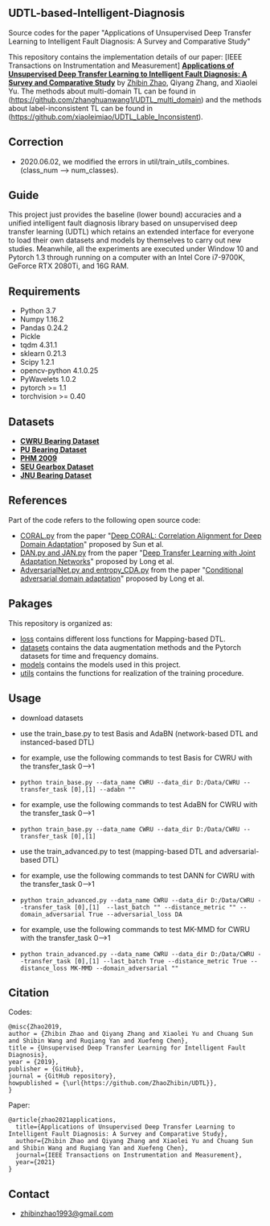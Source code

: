 
## UDTL-based-Intelligent-Diagnosis

Source codes for the paper "Applications of Unsupervised Deep Transfer Learning to Intelligent Fault Diagnosis: A Survey and Comparative Study"

This repository contains the implementation details of our paper: [IEEE Transactions on Instrumentation and Measurement] **[Applications of Unsupervised Deep Transfer Learning to Intelligent Fault Diagnosis: A Survey and Comparative Study](https://ieeexplore.ieee.org/document/9552620)** by [Zhibin Zhao](https://zhaozhibin.github.io/), Qiyang Zhang, and Xiaolei Yu.
The methods about multi-domain TL can be found in (https://github.com/zhanghuanwang1/UDTL_multi_domain) and the methods about label-inconsistent TL can be found in (https://github.com/xiaoleimiao/UDTL_Lable_Inconsistent).
## Correction
* 2020.06.02, we modified the errors in util/train_utils_combines. (class_num --> num_classes).

## Guide
This project just provides the baseline (lower bound) accuracies and a unified intelligent fault diagnosis library based on unsupervised deep transfer learning (UDTL) which retains an extended interface for everyone to load their own datasets and models by themselves to carry out new studies.
Meanwhile, all the experiments are executed under Window 10 and Pytorch 1.3 through running on a computer with an Intel Core i7-9700K, GeForce RTX 2080Ti, and 16G RAM.


## Requirements
- Python 3.7
- Numpy 1.16.2
- Pandas 0.24.2
- Pickle
- tqdm 4.31.1
- sklearn 0.21.3
- Scipy 1.2.1
- opencv-python 4.1.0.25
- PyWavelets 1.0.2
- pytorch >= 1.1
- torchvision >= 0.40


## Datasets
- **[CWRU Bearing Dataset](https://csegroups.case.edu/bearingdatacenter/pages/download-data-file/)**
- **[PU Bearing Dataset](https://mb.uni-paderborn.de/kat/forschung/datacenter/bearing-datacenter/)**
- **[PHM 2009](https://www.phmsociety.org/competition/PHM/09/apparatus)**
- **[SEU Gearbox Dataset](https://github.com/cathysiyu/Mechanical-datasets)**
- **[JNU Bearing Dataset](http://mad-net.org:8765/explore.html?t=0.5831516555847212.)**

## References

Part of the code refers to the following open source code:
- [CORAL.py](https://github.com/SSARCandy/DeepCORAL) from the paper "[Deep CORAL: Correlation Alignment for Deep Domain Adaptation](https://link.springer.com/chapter/10.1007/978-3-319-49409-8_35)" proposed by Sun et al.
- [DAN.py and JAN.py](https://github.com/thuml/Xlearn) from the paper "[Deep Transfer Learning with Joint Adaptation Networks](https://dl.acm.org/citation.cfm?id=3305909)" proposed by Long et al.
- [AdversarialNet.py and entropy_CDA.py](https://github.com/thuml/CDAN) from the paper "[Conditional adversarial domain adaptation](http://papers.nips.cc/paper/7436-conditional-adversarial-domain-adaptation)" proposed by Long et al.



## Pakages

This repository is organized as:
- [loss](https://github.com/ZhaoZhibin/DL-based-Intelligent-Diagnosis-Benchmark/tree/master/loss) contains different loss functions for Mapping-based DTL.
- [datasets](https://github.com/ZhaoZhibin/DL-based-Intelligent-Diagnosis-Benchmark/tree/master/datasets) contains the data augmentation methods and the Pytorch datasets for time and frequency domains.
- [models](https://github.com/ZhaoZhibin/DL-based-Intelligent-Diagnosis-Benchmark/tree/master/models) contains the models used in this project.
- [utils](https://github.com/ZhaoZhibin/DL-based-Intelligent-Diagnosis-Benchmark/tree/master/utils) contains the functions for realization of the training procedure.


## Usage
- download datasets
- use the train_base.py to test Basis and AdaBN (network-based DTL and instanced-based DTL)

- for example, use the following commands to test Basis for CWRU with the transfer_task 0-->1
- `python train_base.py --data_name CWRU --data_dir D:/Data/CWRU --transfer_task [0],[1] --adabn ""`
- for example, use the following commands to test AdaBN for CWRU with the transfer_task 0-->1
- `python train_base.py --data_name CWRU --data_dir D:/Data/CWRU --transfer_task [0],[1]`

- use the train_advanced.py to test (mapping-based DTL and adversarial-based DTL)
- for example, use the following commands to test DANN for CWRU with the transfer_task 0-->1
- `python train_advanced.py --data_name CWRU --data_dir D:/Data/CWRU --transfer_task [0],[1]  --last_batch "" --distance_metric "" --domain_adversarial True --adversarial_loss DA`
- for example, use the following commands to test MK-MMD for CWRU with the transfer_task 0-->1
- `python train_advanced.py --data_name CWRU --data_dir D:/Data/CWRU --transfer_task [0],[1] --last_batch True --distance_metric True --distance_loss MK-MMD --domain_adversarial "" `



## Citation
Codes:
```
@misc{Zhao2019,
author = {Zhibin Zhao and Qiyang Zhang and Xiaolei Yu and Chuang Sun and Shibin Wang and Ruqiang Yan and Xuefeng Chen},
title = {Unsupervised Deep Transfer Learning for Intelligent Fault Diagnosis},
year = {2019},
publisher = {GitHub},
journal = {GitHub repository},
howpublished = {\url{https://github.com/ZhaoZhibin/UDTL}},
}
```
Paper:
```
@article{zhao2021applications,
  title={Applications of Unsupervised Deep Transfer Learning to Intelligent Fault Diagnosis: A Survey and Comparative Study},
  author={Zhibin Zhao and Qiyang Zhang and Xiaolei Yu and Chuang Sun and Shibin Wang and Ruqiang Yan and Xuefeng Chen},
  journal={IEEE Transactions on Instrumentation and Measurement},
  year={2021}
}
```
## Contact
- zhibinzhao1993@gmail.com
